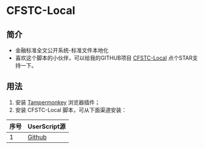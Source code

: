 # CFSTC-Local

## 简介
- 金融标准全文公开系统-标准文件本地化
- 喜欢这个脚本的小伙伴，可以给我的GITHUB项目 [CFSTC-Local](https://github.com/xcanwin/CFSTC-Local/) 点个STAR支持一下。

## 用法
1. 安装 [Tampermonkey](https://www.tampermonkey.net/) 浏览器插件；
2. 安装 CFSTC-Local 脚本，可从下面渠道安装：

| 序号 | UserScript源 |
| --- | --- |
| 1 | [Github](https://raw.githubusercontent.com/xcanwin/CFSTC-Local/main/CFSTC-Local.user.js) |
